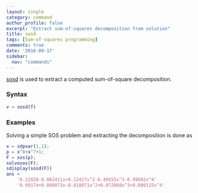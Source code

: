```yaml
---
layout: single
category: command
author_profile: false
excerpt: "Extract sum-of-squares decomposition from solution"
title: sosd
tags: [Sum-of-squares programming]
comments: true
date: '2016-09-17'
sidebar:
  nav: "commands"
---
```


[sosd](/command/sosd) is used to extract a computed sum-of-square decomposition.

### Syntax

````matlab
v = sosd(f)
````

### Examples

Solving a simple SOS problem and extracting the decomposition is done as

````matlab
x = sdpvar(1,1);
p = x^8+x^7+1;
F = sos(p);
solvesos(F);
sdisplay(sosd(F))
ans =
    '0.12828-0.062411x+0.12427x^2-0.49555x^3-0.99602x^4'
    '0.99174+0.008073x-0.018071x^2+0.072068x^3+0.089115x^4'
````
